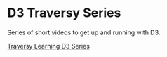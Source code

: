 # D3 Traversy Series

Series of short videos to get up and running with D3.

[Traversy Learning D3 Series](https://www.youtube.com/playlist?list=PLillGF-RfqbY8Vy_G5WxXwhZx4eXI6Oea)
